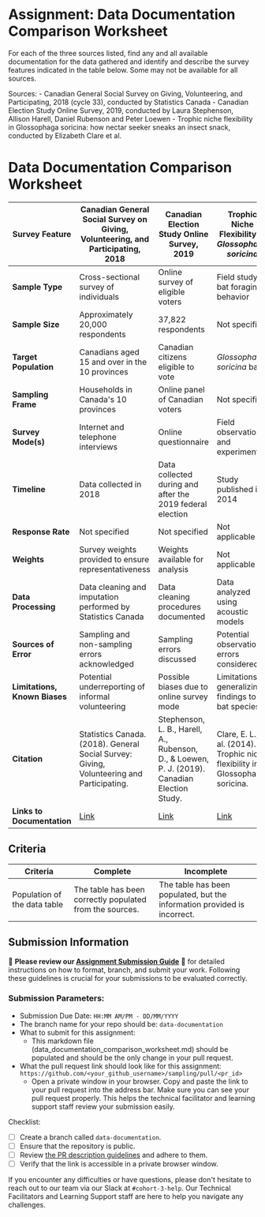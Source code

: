 # Assignment: Data Documentation Comparison Worksheet

For each of the three sources listed, find any and all available documentation for the data gathered and identify and describe the survey features indicated in the table below. Some may not be available for all sources.

Sources: - Canadian General Social Survey on Giving, Volunteering, and Participating, 2018 (cycle 33), conducted by Statistics Canada - Canadian Election Study Online Survey, 2019, conducted by Laura Stephenson, Allison Harell, Daniel Rubenson and Peter Loewen - Trophic niche flexibility in Glossophaga soricina: how nectar seeker sneaks an insect snack, conducted by Elizabeth Clare et al.

# Data Documentation Comparison Worksheet

| **Survey Feature**            | **Canadian General Social Survey on Giving, Volunteering, and Participating, 2018** | **Canadian Election Study Online Survey, 2019** | **Trophic Niche Flexibility in *Glossophaga soricina*** |
|--------------------------------|-------------------------------------------------------------------------------------|-------------------------------------------------|---------------------------------------------------------|
| **Sample Type**               | Cross-sectional survey of individuals                                                | Online survey of eligible voters                | Field study of bat foraging behavior                   |
| **Sample Size**               | Approximately 20,000 respondents                                                     | 37,822 respondents                               | Not specified                                           |
| **Target Population**         | Canadians aged 15 and over in the 10 provinces                                       | Canadian citizens eligible to vote              | *Glossophaga soricina* bats                            |
| **Sampling Frame**            | Households in Canada's 10 provinces                                                  | Online panel of Canadian voters                 | Not specified                                           |
| **Survey Mode(s)**            | Internet and telephone interviews                                                    | Online questionnaire                            | Field observations and experiments                     |
| **Timeline**                  | Data collected in 2018                                                               | Data collected during and after the 2019 federal election | Study published in 2014                                |
| **Response Rate**             | Not specified                                                                        | Not specified                                   | Not applicable                                         |
| **Weights**                   | Survey weights provided to ensure representativeness                                  | Weights available for analysis                  | Not applicable                                         |
| **Data Processing**           | Data cleaning and imputation performed by Statistics Canada                          | Data cleaning procedures documented             | Data analyzed using acoustic models                   |
| **Sources of Error**          | Sampling and non-sampling errors acknowledged                                        | Sampling errors discussed                       | Potential observational errors considered              |
| **Limitations, Known Biases** | Potential underreporting of informal volunteering                                     | Possible biases due to online survey mode       | Limitations in generalizing findings to all bat species |
| **Citation**                  | Statistics Canada. (2018). General Social Survey: Giving, Volunteering and Participating. | Stephenson, L. B., Harell, A., Rubenson, D., & Loewen, P. J. (2019). Canadian Election Study. | Clare, E. L., et al. (2014). Trophic niche flexibility in Glossophaga soricina. |
| **Links to Documentation**    | [Link](https://www23.statcan.gc.ca/imdb/p2SV.pl?Function=getSurvey&SDDS=4430)        | [Link](https://www.ces-eec.ca/2019-canadian-election-study/) | [Link](https://datadryad.org/stash/dataset/doi%3A10.5061/dryad.n7j27) |


## Criteria

|Criteria|Complete|Incomplete|
|--------|----|----|
|Population of the data table|The table has been correctly populated from the sources.|The table has been populated, but the information provided is incorrect.|

## Submission Information

🚨 **Please review our [Assignment Submission Guide](https://github.com/UofT-DSI/onboarding/blob/main/onboarding_documents/submissions.md)** 🚨 for detailed instructions on how to format, branch, and submit your work. Following these guidelines is crucial for your submissions to be evaluated correctly.

### Submission Parameters:
* Submission Due Date: `HH:MM AM/PM - DD/MM/YYYY`
* The branch name for your repo should be: `data-documentation`
* What to submit for this assignment:
     * This markdown file (data_documentation_comparison_worksheet.md) should be populated and should be the only change in your pull request.
* What the pull request link should look like for this assignment: `https://github.com/<your_github_username>/sampling/pull/<pr_id>`
     * Open a private window in your browser. Copy and paste the link to your pull request into the address bar. Make sure you can see your pull request properly. This helps the technical facilitator and learning support staff review your submission easily.

Checklist:
- [ ] Create a branch called `data-documentation`.
- [ ] Ensure that the repository is public.
- [ ] Review [the PR description guidelines](https://github.com/UofT-DSI/onboarding/blob/main/onboarding_documents/submissions.md#guidelines-for-pull-request-descriptions) and adhere to them.
- [ ] Verify that the link is accessible in a private browser window.

If you encounter any difficulties or have questions, please don't hesitate to reach out to our team via our Slack at `#cohort-3-help`. Our Technical Facilitators and Learning Support staff are here to help you navigate any challenges.
